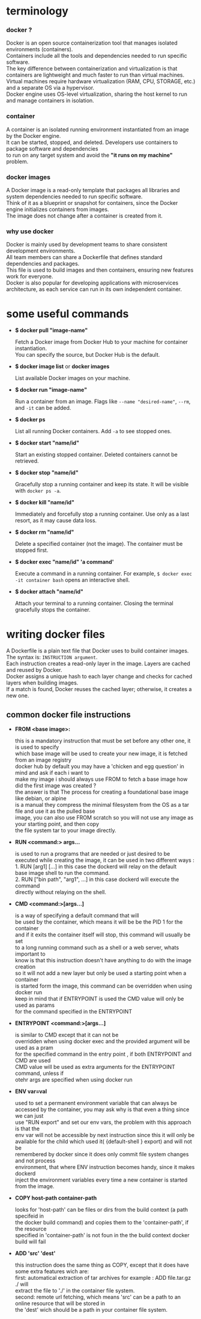 <h1>terminology</h1>
    
<h3><strong>docker ?</strong></h3>
<p>
    Docker is an open source containerization tool that manages isolated environments (containers).<br>
    Containers include all the tools and dependencies needed to run specific software.<br>
    The key difference between containerization and virtualization is that containers are lightweight and much faster to run than virtual machines.<br>
    Virtual machines require hardware virtualization (RAM, CPU, STORAGE, etc.) and a separate OS via a hypervisor.<br>
    Docker engine uses OS-level virtualization, sharing the host kernel to run and manage containers in isolation.<br>
</p>

<h3>container</h3>
<p>
    A container is an isolated running environment instantiated from an image by the Docker engine.<br>
    It can be started, stopped, and deleted. Developers use containers to package software and dependencies<br>
    to run on any target system and avoid the <strong>"it runs on my machine"</strong> problem.<br>
</p>

<h3>docker images</h3>
<p>
    A Docker image is a read-only template that packages all libraries and system dependencies needed to run specific software.<br>
    Think of it as a blueprint or snapshot for containers, since the Docker engine initializes containers from images.<br>
    The image does not change after a container is created from it.<br>
</p>

<h3>why use docker</h3>
<p>
    Docker is mainly used by development teams to share consistent development environments.<br>
    All team members can share a Dockerfile that defines standard dependencies and packages.<br>
    This file is used to build images and then containers, ensuring new features work for everyone.<br>
    Docker is also popular for developing applications with microservices architecture, as each service can run in its own independent container.<br>
</p>

<h1>some useful commands</h1>
<ul>
    <li><strong>$ docker pull "image-name"</strong></li>
    <p>
        Fetch a Docker image from Docker Hub to your machine for container instantiation.<br>
        You can specify the source, but Docker Hub is the default.<br>
    </p>
    <li><strong>$ docker image list</strong> or <strong>docker images</strong></li>
    <p>
        List available Docker images on your machine.
    </p>
    <li><strong>$ docker run "image-name"</strong></li>
    <p>
        Run a container from an image. Flags like <code>--name "desired-name"</code>, <code>--rm</code>, and <code>-it</code> can be added.<br>
    </p>
    <li><strong>$ docker ps</strong></li>
    <p>
        List all running Docker containers. Add <code>-a</code> to see stopped ones.<br>
    </p>
    <li><strong>$ docker start "name/id"</strong></li>
    <p>
        Start an existing stopped container. Deleted containers cannot be retrieved.<br>
    </p>
    <li><strong>$ docker stop "name/id"</strong></li>
    <p>
        Gracefully stop a running container and keep its state. It will be visible with <code>docker ps -a</code>.<br>
    </p>
    <li><strong>$ docker kill "name/id"</strong></li>
    <p>
        Immediately and forcefully stop a running container. Use only as a last resort, as it may cause data loss.<br>
    </p>
    <li><strong>$ docker rm "name/id"</strong></li>
    <p>
        Delete a specified container (not the image). The container must be stopped first.<br>
    </p>
    <li><strong>$ docker exec "name/id" 'a command'</strong></li>
    <p>
        Execute a command in a running container. For example, <code>$ docker exec -it container bash</code> opens an interactive shell.<br>
    </p>
    <li><strong>$ docker attach "name/id"</strong></li>
    <p>
        Attach your terminal to a running container. Closing the terminal gracefully stops the container.<br>
    </p>
</ul>

<h1>writing docker files</h1>
<p>
    A Dockerfile is a plain text file that Docker uses to build container images.<br>
    The syntax is: <code>INSTRUCTION argument</code>.<br>
    Each instruction creates a read-only layer in the image. Layers are cached and reused by Docker.<br>
    Docker assigns a unique hash to each layer change and checks for cached layers when building images.<br>
    If a match is found, Docker reuses the cached layer; otherwise, it creates a new one.<br>
</p>

<h2>common docker file instructions</h2>
<ul>
    <li><strong>FROM &lt;base image&gt;:</strong></li>
    <p>
        this is a mandatory instruction that must be set before any other one, it is used to specify<br>
        which base image will be used to create your new image, it is fetched from an image registry<br>
        docker hub by default you may have a 'chicken and egg question' in mind and ask if each i want to<br>
        make my image i should always use FROM to fetch a base image how did the first image was created ?<br>
        the answer is that The process for creating a foundational base image like debian, or alpine<br>
        is a manual they compress the minimal filesystem from the OS as a tar file and use it as the pulled base<br> 
        image, you can also use FROM scratch so you will not use any image as your starting point, and then copy<br>
        the file system tar to your image directly.<br>
    </p>
    <li><strong>RUN &lt;command:&gt; args...</strong></li>
    <p>
        is used to run a programs that are needed or just desired to be<br>
        executed while creating the image, it can be used in two different ways :<br>
        1. RUN <command> [arg1] [...] in this case the dockerd will relay on the default<br>
          base image shell to run the command.<br>
        2. RUN ["bin path", "arg1", ...] in this case dockerd will execute the command<br>
          directly without relaying on the shell.<br>
    </p>
    <li><strong>CMD &lt;command:&gt;[args...]</strong></li>
    <p>
        is a way of specifying a default command that will<br>
        be used by the container, which means it will be be the PID 1 for the container<br>
        and if it exits the container itself will stop, this command will usually be set<br>
        to a long running command such as a shell or a web server, whats important to<br>
        know is that this instruction doesn't have anything to do with the image creation<br>
        so it will not add a new layer but only be used a starting point when a container<br>
        is started form the image, this command can be overridden when using docker run<br>
        keep in mind that if ENTRYPOINT is used the CMD value will only be used as params<br>
        for the command specified in the ENTRYPOINT<br>
    </p>
    <li><strong>ENTRYPOINT &lt;command:&gt;[args...]</strong></li>
    <p>
        is similar to CMD except that it can not be<br>
        overridden when using docker exec and the provided argument will be used as a pram<br>
        for the specified command in the entry point , if both ENTRYPOINT and CMD are used<br>
        CMD value will be used as extra arguments for the ENTRYPOINT command, unless if <br>
        otehr args are specified when using docker run<br>
    </p>
    <li><strong>ENV var=val</strong></li>
    <p>
        used to set a permanent environment variable that can always be<br>
        accessed by the container, you may ask why is that even a thing since we can just<br>
        use "RUN export" and set our env vars, the problem with this approach is that the<br>
        env var will not be accessible by next instruction since this it will only be<br>
        available for the child which used it( {default-shell } export) and will not be<br>
        remembered by docker since it does only commit file system changes and not process<br>
        environment, that where ENV instruction becomes handy, since it makes dockerd<br>
        inject the environment variables every time a new container is started from the image.<br> 
    </p>
    <li><strong>COPY host-path container-path</strong></li>
    <p>
        looks for 'host-path' can be files or dirs from the build context (a path specifeid in <br>
        the docker build command) and copies them to the 'container-path', if the resource<br>
        specified in 'container-path' is not foun in the the build context docker build will fail<br> 
    </p>
    <li><strong>ADD 'src' 'dest'</strong></li>
    <p>
        this instruction does the same thing as COPY, except that it does have some extra features wich are:<br>
        first: automatical extraction of tar archives for example : ADD file.tar.gz ./ will <br>
        extract the file to './' in the container file system.<br>
        second: remote url fetching, which means 'src' can be a path to an online resource that will be stored in <br>
        the 'dest' wich should be a path in your container file system.<br>
    </p>
</ul>
